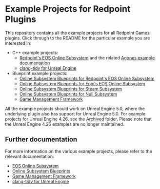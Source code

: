 # Example Projects for Redpoint Plugins

This repository contains all the example projects for all Redpoint Games plugins. Click through to the README for the particular example you are interested in:

- C++ example projects:
  - [Redpoint's EOS Online Subsystem](./EOS_CPlusPlus_4.27/README.md) and the related [Agones example documentation](./EOS_AgonesResources/)
  - [clang-tidy for Unreal Engine](./ClangTidy_4.27/README.md)
- Blueprint example projects:
  - [Online Subsystem Blueprints for Redpoint's EOS Online Subsystem](./OSB_RedpointEOS_4.27/README.md)
  - [Online Subsystem Blueprints for Epic's EOS Online Subsystem](./OSB_EpicEOS_4.27/README.md)
  - [Online Subsystem Blueprints for Steam Subsystem](./OSB_Steam_4.27/README.md)
  - [Online Subsystem Blueprints for Null Subsystem](./OSB_Null_4.27/README.md)
  - [Game Management Framework](./GMF_4.27/README.md)

All the example projects should work on Unreal Engine 5.0, where the underlying plugin also has support for Unreal Engine 5.0. For example projects for Unreal Engine 4.26, see the [Archived](./Archived/) folder. Please note that the Unreal Engine 4.26 examples are no longer maintained.

## Further documentation

For more information on the various example projects, please refer to the relevant documentation:

- [EOS Online Subsystem](https://redpointgames.gitlab.io/eos-online-subsystem/docs/example_project)
- [Online Subsystem Blueprints](https://redpointgames.gitlab.io/online-subsystem-blueprints/docs/example_project)
- [Game Management Framework](https://redpointgames.gitlab.io/game-management-framework/docs/)
- [clang-tidy for Unreal Engine](https://redpointgames.gitlab.io/clang-tidy-for-unreal-engine/docs/)